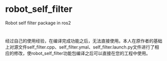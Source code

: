 # robot_self_filter
Robot self filter package in ros2
#
经过自己的使用经验，在编译完成功能之后，无法直接使用。本人在原作者的基础上对源文件self_filter.cpp、self_filter.ymal、self_filter.launch.py文件进行了相应的修改，使robot_self_filter功能包编译之后可以直接在您的工程中使用。